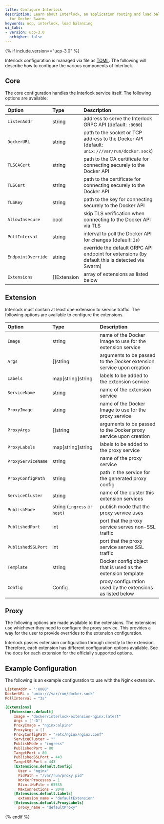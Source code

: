 ```yaml
---
title: Configure Interlock
description: Learn about Interlock, an application routing and load balancing system
  for Docker Swarm.
keywords: ucp, interlock, load balancing
ui_tabs:
- version: ucp-3.0
  orhigher: false
---
```


{% if include.version=="ucp-3.0" %}

Interlock configuration is managed via file as [TOML](https://github.com/toml-lang/toml).
The following will describe how to configure the various components of Interlock.

## Core
The core configuration handles the Interlock service itself.  The following options
are available:

| Option             | Type        | Description                                                                                   |
|:-------------------|:------------|:----------------------------------------------------------------------------------------------|
| `ListenAddr`       | string      | address to serve the Interlock GRPC API (default: `:8080`)                                    |
| `DockerURL`        | string      | path to the socket or TCP address to the Docker API (default: `unix:///var/run/docker.sock`)  |
| `TLSCACert`        | string      | path to the CA certificate for connecting securely to the Docker API                          |
| `TLSCert`          | string      | path to the certificate for connecting securely to the Docker API                             |
| `TLSKey`           | string      | path to the key for connecting securely to the Docker API                                     |
| `AllowInsecure`    | bool        | skip TLS verification when connecting to the Docker API via TLS                               |
| `PollInterval`     | string      | interval to poll the Docker API for changes (default: `3s`)                                   |
| `EndpointOverride` | string      | override the default GRPC API endpoint for extensions (by default this is detected via Swarm) |
| `Extensions`       | []Extension | array of extensions as listed below                                                           |

## Extension
Interlock must contain at least one extension to service traffic.  The following options are
available to configure the extensions.

| Option             | Type                         | Description                                                          |
|:-------------------|:-----------------------------|:---------------------------------------------------------------------|
| `Image`            | string                       | name of the Docker Image to use for the extension service            |
| `Args`             | []string                     | arguments to be passed to the Docker extension service upon creation |
| `Labels`           | map[string]string            | labels to be added to the extension service                          |
| `ServiceName`      | string                       | name of the extension service                                        |
| `ProxyImage`       | string                       | name of the Docker Image to use for the proxy service                |
| `ProxyArgs`        | []string                     | arguments to be passed to the Docker proxy service upon creation     |
| `ProxyLabels`      | map[string]string            | labels to be added to the proxy service                              |
| `ProxyServiceName` | string                       | name of the proxy service                                            |
| `ProxyConfigPath`  | string                       | path in the service for the generated proxy config                   |
| `ServiceCluster`   | string                       | name of the cluster this extension services                          |
| `PublishMode`      | string (`ingress` or `host`) | publish mode that the proxy service uses                             |
| `PublishedPort`    | int                          | port that the proxy service serves non-SSL traffic                   |
| `PublishedSSLPort` | int                          | port that the proxy service serves SSL traffic                       |
| `Template`         | string                       | Docker config object that is used as the extension template          |
| `Config`           | Config                       | proxy configuration used by the extensions as listed below           |

## Proxy
The following options are made available to the extensions.  The extensions use whichever they need to configure
the proxy service.  This provides a way for the user to provide overrides to the extension configuration.

Interlock passes extension configuration through directly to the extension.  Therefore, each extension has
different configuration options available.  See the docs for each extension for the officially supported options.

## Example Configuration
The following is an example configuration to use with the Nginx extension.

```toml
ListenAddr = ":8080"
DockerURL = "unix:///var/run/docker.sock"
PollInterval = "3s"

[Extensions]
  [Extensions.default]
    Image = "docker/interlock-extension-nginx:latest"
    Args = ["-D"]
    ProxyImage = "nginx:alpine"
    ProxyArgs = []
    ProxyConfigPath = "/etc/nginx/nginx.conf"
    ServiceCluster = ""
    PublishMode = "ingress"
    PublishedPort = 80
    TargetPort = 80
    PublishedSSLPort = 443
    TargetSSLPort = 443
    [Extensions.default.Config]
      User = "nginx"
      PidPath = "/var/run/proxy.pid"
      WorkerProcesses = 1
      RlimitNoFile = 65535
      MaxConnections = 2048
    [Extensions.default.Labels]
      extension_name = "defaultExtension"
    [Extensions.default.ProxyLabels]
      proxy_name = "defaultProxy"
```

{% endif %}
